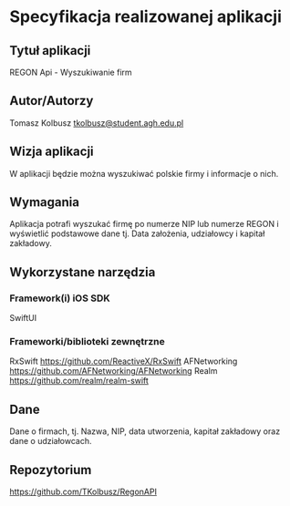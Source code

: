 # Specyfikacja realizowanej aplikacji

## Tytuł aplikacji

REGON Api - Wyszukiwanie firm

## Autor/Autorzy

Tomasz Kolbusz
tkolbusz@student.agh.edu.pl

## Wizja aplikacji

W aplikacji będzie można wyszukiwać polskie firmy i informacje o nich.

## Wymagania

Aplikacja potrafi wyszukać firmę po numerze NIP lub numerze REGON i wyświetlić podstawowe dane tj. Data założenia, udziałowcy i kapitał zakładowy.

## Wykorzystane narzędzia

### Framework(i) iOS SDK

SwiftUI

### Frameworki/biblioteki zewnętrzne

RxSwift https://github.com/ReactiveX/RxSwift
AFNetworking https://github.com/AFNetworking/AFNetworking
Realm https://github.com/realm/realm-swift
## Dane

Dane o firmach, tj. Nazwa, NIP, data utworzenia, kapitał zakładowy oraz dane o udziałowcach.

## Repozytorium
https://github.com/TKolbusz/RegonAPI
